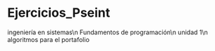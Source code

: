 # Ejercicios_Pseint
ingeniería en sistemas\n 
Fundamentos de programación\n
unidad 1\n
algoritmos para el portafolio

